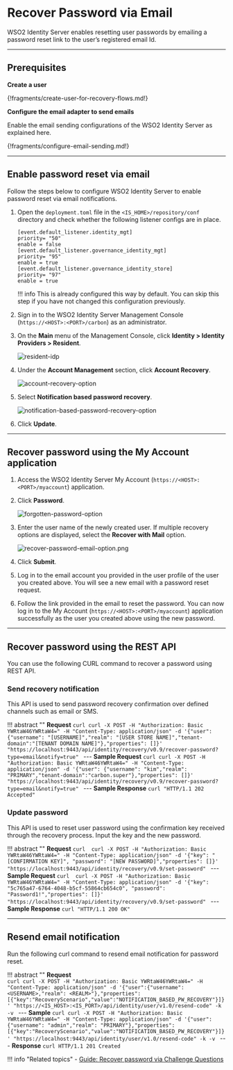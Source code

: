 # Recover Password via Email

WSO2 Identity Server enables resetting user passwords by emailing a password reset link to the user’s registered email Id.

---

## Prerequisites

**Create a user**

{!fragments/create-user-for-recovery-flows.md!}

**Configure the email adapter to send emails**

Enable the email sending configurations of the WSO2 Identity Server as explained here.

{!fragments/configure-email-sending.md!}

---
    
## Enable password reset via email

Follow the steps below to configure WSO2 Identity Server to enable password reset via email notifications.  

1.	Open the `deployment.toml` file in the `<IS_HOME>/repository/conf` directory and check whether the following listener 
    configs are in place.
    
    ```
    [event.default_listener.identity_mgt]
	priority= "50"
	enable = false
	[event.default_listener.governance_identity_mgt]
	priority= "95"
	enable = true
	[event.default_listener.governance_identity_store]
	priority= "97"
	enable = true
	```

	!!! info 
        This is already configured this way by default. You can skip this step if you have not changed this configuration previously.

3.	Sign in to the WSO2 Identity Server Management Console (`https://<HOST>:<PORT>/carbon`) as an administrator. 	 

4.	On the **Main** menu of the Management Console, click **Identity > Identity Providers > Resident**.

	![resident-idp]({{base_path}}/assets/img/fragments/resident-idp.png) 

5.	Under the **Account Management** section, click **Account Recovery**.

    ![account-recovery-option]({{base_path}}/assets/img/fragments/account-recovery-option.png) 

6.	Select **Notification based password recovery**.

    ![notification-based-password-recovery-option]({{base_path}}/assets/img/guides/notification-based-password-recovery-option.png)

7.	Click **Update**. 

---
       
## Recover password using the My Account application 

1. Access the WSO2 Identity Server My Account (`https://<HOST>:<PORT>/myaccount`) application.

2.	Click **Password**.

    ![forgotten-password-option]({{base_path}}/assets/img/guides/forgotten-password-option.png)

3.	Enter the user name of the newly created user. If multiple recovery options are displayed, select the **Recover with Mail** option.

    ![recover-password-email-option.png]({{base_path}}/assets/img/guides/recover-password-email-option.png)
    
4.	Click **Submit**. 

5.  Log in to the email account you provided in the user profile of the user you created above. You will see a new email with a password reset request.
    
6.  Follow the link provided in the email to reset the password. You can
    now log in to the My Account (`https://<HOST>:<PORT>/myaccount`) application
    successfully as the user you created above using the new password.

---

## Recover password using the REST API

You can use the following CURL command to recover a password using REST API. 

### Send recovery notification

This API is used to send password recovery confirmation over defined channels such as email or SMS.

!!! abstract ""
    **Request**
    ```curl
    curl -X POST -H "Authorization: Basic YWRtaW46YWRtaW4=" -H "Content-Type: application/json" -d '{"user": {"username": "[USERNAME]","realm": "[USER STORE NAME]","tenant-domain":"[TENANT DOMAIN NAME]"},"properties": []}' "https://localhost:9443/api/identity/recovery/v0.9/recover-password?type=email&notify=true"
    ```
    ---
    **Sample Request**
    ```curl
    curl -X POST -H "Authorization: Basic YWRtaW46YWRtaW4=" -H "Content-Type: application/json" -d '{"user": {"username": "kim","realm": "PRIMARY","tenant-domain":"carbon.super"},"properties": []}' "https://localhost:9443/api/identity/recovery/v0.9/recover-password?type=email&notify=true"
    ```
    ---
    **Sample Response**
    ```curl
    "HTTP/1.1 202 Accepted"
    ```

### Update password

This API is used to reset user password using the confirmation key received through the recovery process. Input the key and the new password.

!!! abstract ""
    **Request**
    ```curl 
    curl -X POST -H "Authorization: Basic YWRtaW46YWRtaW4=" -H "Content-Type: application/json" -d '{"key": "[CONFIRMATION KEY]", "password": "[NEW PASSWORD]","properties": []}' "https://localhost:9443/api/identity/recovery/v0.9/set-password"
    ```
    ---
    **Sample Request**
    ```curl 
    curl -X POST -H "Authorization: Basic YWRtaW46YWRtaW4=" -H "Content-Type: application/json" -d '{"key": "5c765a47-6764-4048-b5cf-55864cb654c0", "password": "Password1!","properties": []}' "https://localhost:9443/api/identity/recovery/v0.9/set-password"
    ```
    ---
    **Sample Response**
    ```curl
    "HTTP/1.1 200 OK"        
    ```

---

## Resend email notification
 
 Run the following curl command to resend email notification for password reset. 
 
!!! abstract ""
    **Request**  
    ```curl
    curl -X POST -H "Authorization: Basic YWRtaW46YWRtaW4=" -H "Content-Type: application/json" -d '{"user":{"username": <USERNAME>,"realm": <REALM>"},"properties": [{"key":"RecoveryScenario","value":"NOTIFICATION_BASED_PW_RECOVERY"}]}' "https://<IS_HOST>:<IS_PORT>/api/identity/user/v1.0/resend-code" -k -v
    ```
    ---
    **Sample**
    ```curl
    curl -X POST -H "Authorization: Basic YWRtaW46YWRtaW4=" -H "Content-Type: application/json" -d '{"user":{"username": "admin","realm": "PRIMARY"},"properties": [{"key":"RecoveryScenario","value":"NOTIFICATION_BASED_PW_RECOVERY"}]}' "https://localhost:9443/api/identity/user/v1.0/resend-code" -k -v
    ```
    ---
    **Response**
    ```curl
    HTTP/1.1 201 Created
    ```

!!! info "Related topics"
    - [Guide: Recover password via Challenge Questions]({{base_path}}/guides/password-mgt/challenge-question)
